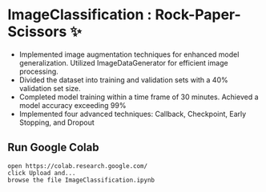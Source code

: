 # ImageClassification : Rock-Paper-Scissors ✨

- Implemented image augmentation techniques for enhanced model generalization. Utilized ImageDataGenerator for
efficient image processing.
- Divided the dataset into training and validation sets with a 40% validation set size.
- Completed model training within a time frame of 30 minutes. Achieved a model accuracy exceeding 99%
- Implemented four advanced techniques: Callback, Checkpoint, Early Stopping, and Dropout

## Run Google Colab
```
open https://colab.research.google.com/
click Upload and...
browse the file ImageClassification.ipynb
```
